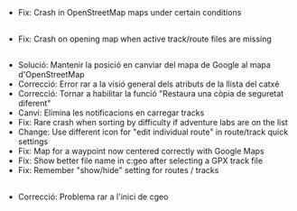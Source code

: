 ##

- Fix: Crash in OpenStreetMap maps under certain conditions

##

- Fix: Crash on opening map when active track/route files are missing

##

- Solució: Mantenir la posició en canviar del mapa de Google al mapa d'OpenStreetMap
- Correcció: Error rar a la visió general dels atributs de la llista del catxé
- Correcció: Tornar a habilitar la funció "Restaura una còpia de seguretat diferent"
- Canvi: Elimina les notificacions en carregar tracks
- Fix: Rare crash when sorting by difficulty if adventure labs are on the list
- Change: Use different icon for "edit individual route" in route/track quick settings
- Fix: Map for a waypoint now centered correctly with Google Maps
- Fix: Show better file name in c:geo after selecting a GPX track file
- Fix: Remember "show/hide" setting for routes / tracks

##

- Correcció: Problema rar a l'inici de cgeo
